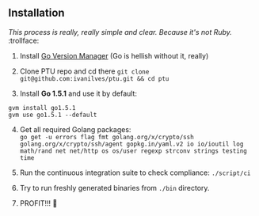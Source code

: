 ## Installation

*This process is really, really simple and clear. Because it's not Ruby.* :trollface:

1. Install [Go Version Manager](https://github.com/moovweb/gvm) (Go is hellish without it, really)

2. Clone PTU repo and cd there `git clone git@github.com:ivanilves/ptu.git && cd ptu`

3. Install **Go 1.5.1** and use it by default:
```
gvm install go1.5.1
gvm use go1.5.1 --default
```

4. Get all required Golang packages:<br/>
`go get -u errors flag fmt golang.org/x/crypto/ssh golang.org/x/crypto/ssh/agent gopkg.in/yaml.v2 io io/ioutil log math/rand net net/http os os/user regexp strconv strings testing time`

5. Run the continuous integration suite to check compliance: `./script/ci`

6. Try to run freshly generated binaries from `./bin` directory.

7. PROFIT!!! :dancer:
